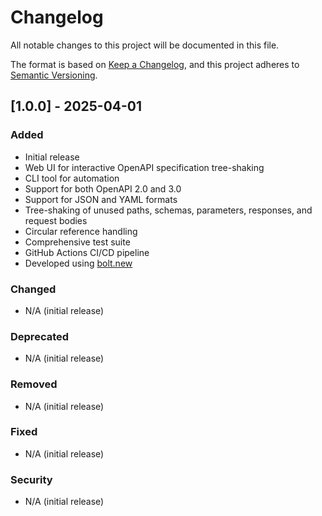 # Changelog

All notable changes to this project will be documented in this file.

The format is based on [Keep a Changelog](https://keepachangelog.com/en/1.0.0/),
and this project adheres to [Semantic Versioning](https://semver.org/spec/v2.0.0.html).

## [1.0.0] - 2025-04-01

### Added
- Initial release
- Web UI for interactive OpenAPI specification tree-shaking
- CLI tool for automation
- Support for both OpenAPI 2.0 and 3.0
- Support for JSON and YAML formats
- Tree-shaking of unused paths, schemas, parameters, responses, and request bodies
- Circular reference handling
- Comprehensive test suite
- GitHub Actions CI/CD pipeline
- Developed using [bolt.new](https://bolt.new)

### Changed
- N/A (initial release)

### Deprecated
- N/A (initial release)

### Removed
- N/A (initial release)

### Fixed
- N/A (initial release)

### Security
- N/A (initial release)